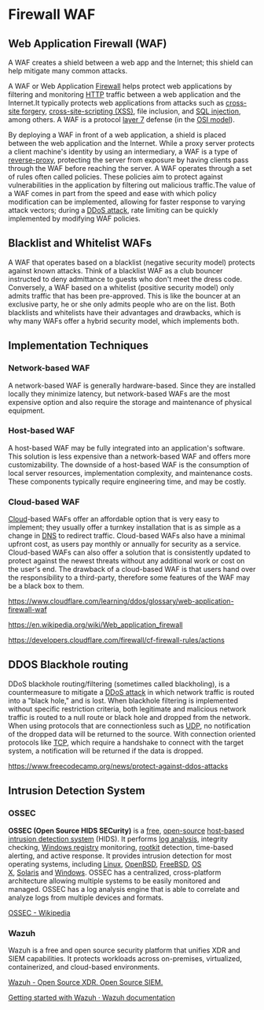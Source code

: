 # Firewall WAF

## Web Application Firewall (WAF)

A WAF creates a shield between a web app and the Internet; this shield can help mitigate many common attacks.

A WAF or Web Application [Firewall](https://www.cloudflare.com/learning/security/what-is-a-firewall/) helps protect web applications by filtering and monitoring [HTTP](https://www.cloudflare.com/learning/ddos/glossary/hypertext-transfer-protocol-http/) traffic between a web application and the Internet.It typically protects web applications from attacks such as [cross-site forgery](https://www.cloudflare.com/learning/security/threats/cross-site-request-forgery/), [cross-site-scripting (XSS)](https://www.cloudflare.com/learning/security/threats/cross-site-scripting/), file inclusion, and [SQL injection](https://www.cloudflare.com/learning/security/threats/sql-injection/), among others. A WAF is a protocol [layer 7](https://www.cloudflare.com/learning/ddos/what-is-layer-7/) defense (in the [OSI model](https://www.cloudflare.com/learning/ddos/glossary/open-systems-interconnection-model-osi/)).

By deploying a WAF in front of a web application, a shield is placed between the web application and the Internet. While a proxy server protects a client machine's identity by using an intermediary, a WAF is a type of [reverse-proxy](https://www.cloudflare.com/learning/cdn/glossary/reverse-proxy/), protecting the server from exposure by having clients pass through the WAF before reaching the server.
A WAF operates through a set of rules often called policies. These policies aim to protect against vulnerabilities in the application by filtering out malicious traffic.The value of a WAF comes in part from the speed and ease with which policy modification can be implemented, allowing for faster response to varying attack vectors; during a [DDoS attack](https://www.cloudflare.com/learning/ddos/what-is-a-ddos-attack), rate limiting can be quickly implemented by modifying WAF policies.

## Blacklist and Whitelist WAFs

A WAF that operates based on a blacklist (negative security model) protects against known attacks. Think of a blacklist WAF as a club bouncer instructed to deny admittance to guests who don't meet the dress code. Conversely, a WAF based on a whitelist (positive security model) only admits traffic that has been pre-approved. This is like the bouncer at an exclusive party, he or she only admits people who are on the list. Both blacklists and whitelists have their advantages and drawbacks, which is why many WAFs offer a hybrid security model, which implements both.

## Implementation Techniques

### Network-based WAF

A network-based WAF is generally hardware-based. Since they are installed locally they minimize latency, but network-based WAFs are the most expensive option and also require the storage and maintenance of physical equipment.

### Host-based WAF

A host-based WAF may be fully integrated into an application's software. This solution is less expensive than a network-based WAF and offers more customizability. The downside of a host-based WAF is the consumption of local server resources, implementation complexity, and maintenance costs. These components typically require engineering time, and may be costly.

### Cloud-based WAF

[Cloud](https://www.cloudflare.com/learning/cloud/what-is-the-cloud/)-based WAFs offer an affordable option that is very easy to implement; they usually offer a turnkey installation that is as simple as a change in [DNS](https://www.cloudflare.com/learning/ddos/glossary/domain-name-system-dns/) to redirect traffic. Cloud-based WAFs also have a minimal upfront cost, as users pay monthly or annually for security as a service. Cloud-based WAFs can also offer a solution that is consistently updated to protect against the newest threats without any additional work or cost on the user's end. The drawback of a cloud-based WAF is that users hand over the responsibility to a third-party, therefore some features of the WAF may be a black box to them.

https://www.cloudflare.com/learning/ddos/glossary/web-application-firewall-waf

https://en.wikipedia.org/wiki/Web_application_firewall

https://developers.cloudflare.com/firewall/cf-firewall-rules/actions

## DDOS Blackhole routing

DDoS blackhole routing/filtering (sometimes called blackholing), is a countermeasure to mitigate a [DDoS attack](https://www.cloudflare.com/learning/ddos/what-is-a-ddos-attack/) in which network traffic is routed into a "black hole," and is lost. When blackhole filtering is implemented without specific restriction criteria, both legitimate and malicious network traffic is routed to a null route or black hole and dropped from the network. When using protocols that are connectionless such as [UDP](https://www.cloudflare.com/learning/ddos/glossary/user-datagram-protocol-udp/), no notification of the dropped data will be returned to the source. With connection oriented protocols like [TCP](https://www.cloudflare.com/learning/ddos/glossary/tcp-ip/), which require a handshake to connect with the target system, a notification will be returned if the data is dropped.

https://www.freecodecamp.org/news/protect-against-ddos-attacks

## Intrusion Detection System

### OSSEC

**OSSEC (Open Source HIDS SECurity)** is a [free](https://en.wikipedia.org/wiki/Free_software "Free software"), [open-source](https://en.wikipedia.org/wiki/Open-source_software "Open-source software") [host-based intrusion detection system](https://en.wikipedia.org/wiki/Host-based_intrusion_detection_system) (HIDS). It performs [log analysis](https://en.wikipedia.org/wiki/Log_analysis "Log analysis"), integrity checking, [Windows registry](https://en.wikipedia.org/wiki/Windows_registry "Windows registry") monitoring, [rootkit](https://en.wikipedia.org/wiki/Rootkit "Rootkit") detection, time-based alerting, and active response. It provides intrusion detection for most operating systems, including [Linux](https://en.wikipedia.org/wiki/Linux "Linux"), [OpenBSD](https://en.wikipedia.org/wiki/OpenBSD "OpenBSD"), [FreeBSD](https://en.wikipedia.org/wiki/FreeBSD "FreeBSD"), [OS X](https://en.wikipedia.org/wiki/OS_X "OS X"), [Solaris](https://en.wikipedia.org/wiki/Solaris_(operating_system) "Solaris (operating system)") and [Windows](https://en.wikipedia.org/wiki/Microsoft_Windows "Microsoft Windows"). OSSEC has a centralized, cross-platform architecture allowing multiple systems to be easily monitored and managed. OSSEC has a log analysis engine that is able to correlate and analyze logs from multiple devices and formats.

[OSSEC - Wikipedia](https://en.wikipedia.org/wiki/OSSEC)

### Wazuh

Wazuh is a free and open source security platform that unifies XDR and SIEM capabilities. It protects workloads across on-premises, virtualized, containerized, and cloud-based environments.

[Wazuh - Open Source XDR. Open Source SIEM.](https://wazuh.com/)

[Getting started with Wazuh · Wazuh documentation](https://documentation.wazuh.com/current/getting-started/index.html)
